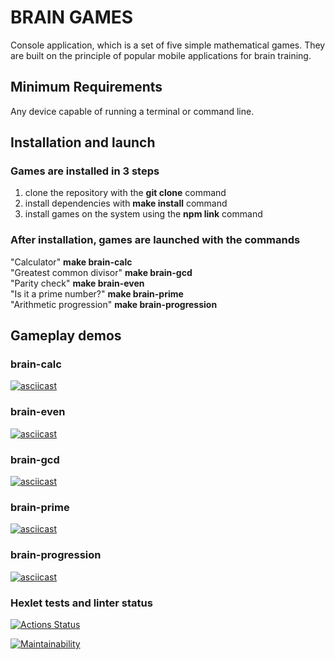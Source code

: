 # BRAIN GAMES

Console application, which is a set of five simple mathematical games. They are built on the principle of popular mobile applications for brain training.

## Minimum Requirements

Any device capable of running a terminal or command line.

## Installation and launch

### Games are installed in 3 steps

1. clone the repository with the **git clone** command
2. install dependencies with **make install** command
3. install games on the system using the **npm link** command

### After installation, games are launched with the commands

"Calculator"
**make brain-calc**  
"Greatest common divisor"
**make brain-gcd**  
"Parity check"
**make brain-even**  
"Is it a prime number?"
**make brain-prime**  
"Arithmetic progression"
**make brain-progression**  

## Gameplay demos

### brain-calc

[![asciicast](https://asciinema.org/a/iSUH4qggS81PkZqvXLCZ8x2CM.svg)](https://asciinema.org/a/iSUH4qggS81PkZqvXLCZ8x2CM)

### brain-even

[![asciicast](https://asciinema.org/a/aKT2x6Us75Zff7lpsNZvOQu9M.svg)](https://asciinema.org/a/aKT2x6Us75Zff7lpsNZvOQu9M)

### brain-gcd

[![asciicast](https://asciinema.org/a/VnkeJZl4heSBFPHFWvf9abj70.svg)](https://asciinema.org/a/VnkeJZl4heSBFPHFWvf9abj70)

### brain-prime

[![asciicast](https://asciinema.org/a/YBVfxi1s16cHdEK1vWb5f1OMT.svg)](https://asciinema.org/a/YBVfxi1s16cHdEK1vWb5f1OMT)

### brain-progression

[![asciicast](https://asciinema.org/a/hRxmRgrtC5GcsG2e1jsjHPQGe.svg)](https://asciinema.org/a/hRxmRgrtC5GcsG2e1jsjHPQGe)

### Hexlet tests and linter status

[![Actions Status](https://github.com/chelninecz/frontend-project-44/actions/workflows/hexlet-check.yml/badge.svg)](https://github.com/chelninecz/frontend-project-44/actions)

[![Maintainability](https://api.codeclimate.com/v1/badges/7dba59053392875d431f/maintainability)](https://codeclimate.com/github/chelninecz/frontend-project-44/maintainability)
